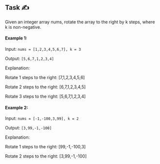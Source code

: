 ## Task ✍
Given an integer array nums, rotate the array to the right by k steps, where k is non-negative.

#### Example 1:
Input: ```nums = [1,2,3,4,5,6,7], k = 3```

Output: ```[5,6,7,1,2,3,4]```

Explanation:

Rotate 1 steps to the right: [7,1,2,3,4,5,6]

Rotate 2 steps to the right: [6,7,1,2,3,4,5]

Rotate 3 steps to the right: [5,6,7,1,2,3,4]

#### Example 2:
Input: ```nums = [-1,-100,3,99], k = 2```

Output: ```[3,99,-1,-100]```

Explanation: 

Rotate 1 steps to the right: [99,-1,-100,3]

Rotate 2 steps to the right: [3,99,-1,-100]

